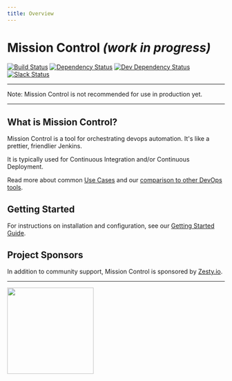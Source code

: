 ```yaml
---
title: Overview
---
```


# Mission Control *(work in progress)*

[![Build Status](https://travis-ci.org/space-race/mission-control.svg)](https://travis-ci.org/space-race/mission-control)
[![Dependency Status](https://david-dm.org/space-race/mission-control.svg)](https://david-dm.org/space-race/mission-control)
[![Dev Dependency Status](https://david-dm.org/space-race/mission-control/dev-status.svg)](https://david-dm.org/space-race/mission-control#info=devDependencies)
[![Slack Status](https://space-race-slackin.herokuapp.com/badge.svg)](https://space-race-slackin.herokuapp.com/)

---

<div class="alert alert-danger">Note: Mission Control is not recommended for use in production yet.</div>

---

## What is Mission Control?

Mission Control is a tool for orchestrating devops automation. It's like a prettier, friendlier Jenkins.

It is typically used for Continuous Integration and/or Continuous Deployment.

Read more about common [Use Cases](/mission-control/docs/use-cases.html) and our [comparison to other DevOps tools](/mission-control/docs/comparison.html).


## Getting Started

For instructions on installation and configuration, see our [Getting Started Guide](/mission-control/docs/getting-started.html).


## Project Sponsors

In addition to community support, Mission Control is sponsored by [Zesty.io](https://zesty.io/).

---

<a href="https://zesty.io/"><img src="https://fbf56f835d33bd8bc504-cff7e400cdf7c031ff211f0b43d08e1e.ssl.cf2.rackcdn.com/or-zesty-io-brand1.png" width="200"/></a>